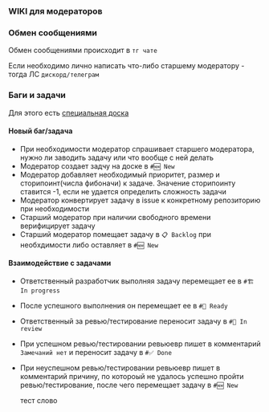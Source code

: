 ### WIKI для модераторов

### Обмен сообщениями

Обмен сообщениями происходит в `тг чате`

Если необходимо лично написать что-либо старшему модератору - тогда ЛС `дискорд/телеграм`

### Баги и задачи

Для этого есть [специальная доска](https://github.com/orgs/Astra-Interactive/projects/11)

#### Новый баг/задача

- При необходимости модератор спрашивает старшего модератора, нужно ли заводить задачу или что вообще с ней делать
- Модератор создает задчу на доске в `#🆕 New`
- Модератор добавляет необходимый приоритет, размер и сторипоинт(числа фибоначи) к задаче. Значение сторипоинту ставится
  -1, если не удается определить сложность задачи
- Модератор конвертирует задачу в issue к конкретному репозиторию при необходимости
- Старший модератор при наличии свободного времени верифицирует задачу
- Старший модератор помещает задачу в `📋 Backlog` при необхдимости либо оставляет в `#🆕 New`

#### Взаимодействие с задачами

- Ответственный разработчик выполняя задачу перемещает ее в `#🏗 In progress`
- После успешного выполнения он перемещает ее в `#🔖 Ready`
- Ответственный за ревью/тестирование переносит задачу в `#👀 In review`
- При успешном ревью/тестировании ревьюевр пишет в комментарий `Замечаний нет` и переносит задачу в `#✅ Done`
- При неуспешном ревью/тестировании ревьюевр пишет в комментарий причину, по котороый не удалось успешно пройти
  ревью/тестирование, после чего перемещает задачу в `#🆕 New`

  тест слово
